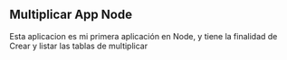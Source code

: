 
## Multiplicar App Node

Esta aplicacion es mi primera aplicación en Node, y tiene la finalidad de Crear y listar las tablas de multiplicar 